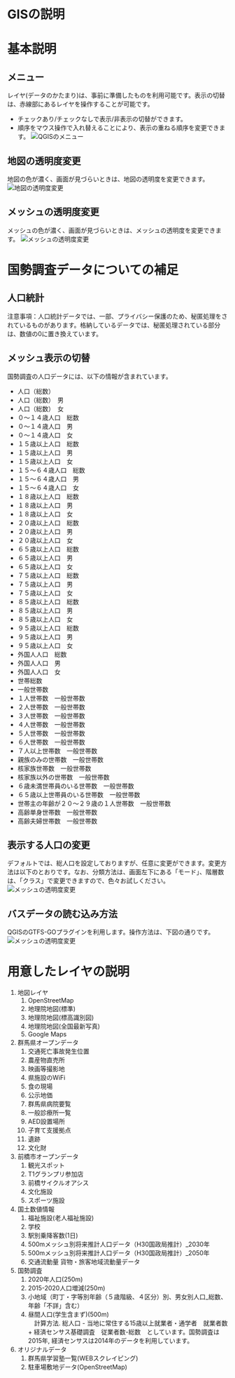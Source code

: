 # GISの説明
# 基本説明
## メニュー
レイヤ(データのかたまり)は、事前に準備したものを利用可能です。表示の切替は、赤線部にあるレイヤを操作することが可能です。<br>
- チェックあり/チェックなしで表示/非表示の切替ができます。
- 順序をマウス操作で入れ替えることにより、表示の重ねる順序を変更できます。
![QGISのメニュー](./image/qgismenu.png "QGISのメニュー")

## 地図の透明度変更
地図の色が濃く、画面が見づらいときは、地図の透明度を変更できます。
![地図の透明度変更](./image/property.png "地図の透明度変更")

## メッシュの透明度変更
メッシュの色が濃く、画面が見づらいときは、メッシュの透明度を変更できます。
![メッシュの透明度変更](./image/property2.png "メッシュの透明度変更")

# 国勢調査データについての補足
## 人口統計
注意事項：人口統計データでは、一部、プライバシー保護のため、秘匿処理をされているものがあります。格納しているデータでは、秘匿処理されている部分は、数値の0に置き換えています。
## メッシュ表示の切替
国勢調査の人口データには、以下の情報が含まれています。
- 人口（総数）
- 人口（総数）　男
- 人口（総数）　女
- ０～１４歳人口　総数
- ０～１４歳人口　男
- ０～１４歳人口　女
- １５歳以上人口　総数
- １５歳以上人口　男
- １５歳以上人口　女
- １５～６４歳人口　総数
- １５～６４歳人口　男
- １５～６４歳人口　女
- １８歳以上人口　総数
- １８歳以上人口　男
- １８歳以上人口　女
- ２０歳以上人口　総数
- ２０歳以上人口　男
- ２０歳以上人口　女
- ６５歳以上人口　総数
- ６５歳以上人口　男
- ６５歳以上人口　女
- ７５歳以上人口　総数
- ７５歳以上人口　男
- ７５歳以上人口　女
- ８５歳以上人口　総数
- ８５歳以上人口　男
- ８５歳以上人口　女
- ９５歳以上人口　総数
- ９５歳以上人口　男
- ９５歳以上人口　女
- 外国人人口　総数
- 外国人人口　男
- 外国人人口　女
- 世帯総数
- 一般世帯数
- １人世帯数　一般世帯数
- ２人世帯数　一般世帯数
- ３人世帯数　一般世帯数
- ４人世帯数　一般世帯数
- ５人世帯数　一般世帯数
- ６人世帯数　一般世帯数
- ７人以上世帯数　一般世帯数
- 親族のみの世帯数　一般世帯数
- 核家族世帯数　一般世帯数
- 核家族以外の世帯数　一般世帯数
- ６歳未満世帯員のいる世帯数　一般世帯数
- ６５歳以上世帯員のいる世帯数　一般世帯数
- 世帯主の年齢が２０～２９歳の１人世帯数　一般世帯数
- 高齢単身世帯数　一般世帯数
- 高齢夫婦世帯数　一般世帯数

## 表示する人口の変更
デフォルトでは、総人口を設定しておりますが、任意に変更ができます。変更方法は以下のとおりです。なお、分類方法は、画面左下にある「モード」、階層数は、「クラス」で変更できますので、色々お試しください。
![メッシュの透明度変更](./image/property3.png "メッシュの透明度変更")

## バスデータの読む込み方法
QGISのGTFS-GOプラグインを利用します。操作方法は、下図の通りです。
![メッシュの透明度変更](./image/gtfs-go.png "メッシュの透明度変更")

# 用意したレイヤの説明
1. 地図レイヤ<br>
    1. OpenStreetMap<br>
    1. 地理院地図(標準)<br>
    1. 地理院地図(標高識別図)<br>
    1. 地理院地図(全国最新写真)<br>
    1. Google Maps
1. 群馬県オープンデータ
    1. 交通死亡事故発生位置
    1. 農産物直売所
    1. 映画等撮影地
    1. 県施設のWiFi
    1. 食の現場
    1. 公示地価
    1. 群馬県病院要覧
    1. 一般診療所一覧
    1. AED設置場所
    1. 子育て支援拠点
    1. 遺跡
    1. 文化財
1. 前橋市オープンデータ
    1. 観光スポット
    1. T1グランプリ参加店
    1. 前橋サイクルオアシス
    1. 文化施設
    1. スポーツ施設
1. 国土数値情報
    1. 福祉施設(老人福祉施設)
    1. 学校
    1. 駅別乗降客数(1日)
    1. 500mメッシュ別将来推計人口データ（H30国政局推計）_2030年
    1. 500mメッシュ別将来推計人口データ（H30国政局推計）_2050年
    1. 交通流動量 貨物・旅客地域流動量データ
1. 国勢調査
    1. 2020年人口(250m)
    1. 2015-2020人口増減(250m)
    1. 小地域（町丁・字等別年齢（５歳階級、４区分）別、男女別人口_総数、年齢「不詳」含む）
    1. 昼間人口(学生含まず)(500m)<br>　計算方法. 総人口 - 当地に常住する15歳以上就業者・通学者　就業者数 + 経済センサス基礎調査　従業者数-総数　としています。国勢調査は2015年, 経済センサスは2014年のデータを利用しています。
1. オリジナルデータ
    1. 群馬県学習塾一覧(WEBスクレイピング)
    1. 駐車場敷地データ(OpenStreetMap)
